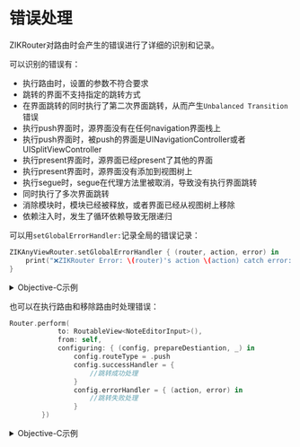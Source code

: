 # 错误处理

ZIKRouter对路由时会产生的错误进行了详细的识别和记录。

可以识别的错误有：

* 执行路由时，设置的参数不符合要求
* 跳转的界面不支持指定的跳转方式
* 在界面跳转的同时执行了第二次界面跳转，从而产生`Unbalanced Transition`错误
* 执行push界面时，源界面没有在任何navigation界面栈上
* 执行push界面时，被push的界面是UINavigationController或者UISplitViewController
* 执行present界面时，源界面已经present了其他的界面
* 执行present界面时，源界面没有添加到视图树上
* 执行segue时，segue在代理方法里被取消，导致没有执行界面跳转
* 同时执行了多次界面跳转
* 消除模块时，模块已经被释放，或者界面已经从视图树上移除
* 依赖注入时，发生了循环依赖导致无限递归

可以用`setGlobalErrorHandler:`记录全局的错误记录：

```swift
ZIKAnyViewRouter.setGlobalErrorHandler { (router, action, error) in
    print("❌ZIKRouter Error: \(router)'s action \(action) catch error: \(error)!")
}
```

<details><summary>Objective-C示例</summary>

```objectivec
[ZIKViewRouter setGlobalErrorHandler:^(ZIKViewRouter * _Nullable router,
                                           ZIKRouteAction routeAction,
                                           NSError * _Nonnull error) {
        NSLog(@"❌ZIKRouter Error: router's action (%@) catch error! code:%@, description: %@,\nrouter:(%@)", routeAction, @(error.code), error.localizedDescription,router);
    }];
```

</details>

也可以在执行路由和移除路由时处理错误：

```swift
Router.perform(
            to: RoutableView<NoteEditorInput>(),
            from: self,
            configuring: { (config, prepareDestiantion, _) in
                config.routeType = .push
                config.successHandler = {
                    //跳转成功处理
                }
                config.errorHandler = { (action, error) in
                    //跳转失败处理
                }
        })
```

<details><summary>Objective-C示例</summary>

```objectivec
[ZIKRouterToView(NoteEditorInput)
	          performFromSource:self
	          configuring:^(ZIKViewRouteConfiguration *config) {
	              config.routeType = ZIKViewRouteTypePresentModally;
	              config.successHandler = ^{
	                  //跳转成功处理
	              };
	              config.errorHandler = ^(ZIKRouteAction routeAction, NSError *error) {
	                  //跳转失败处理
	              };
	          }];
```

</details>